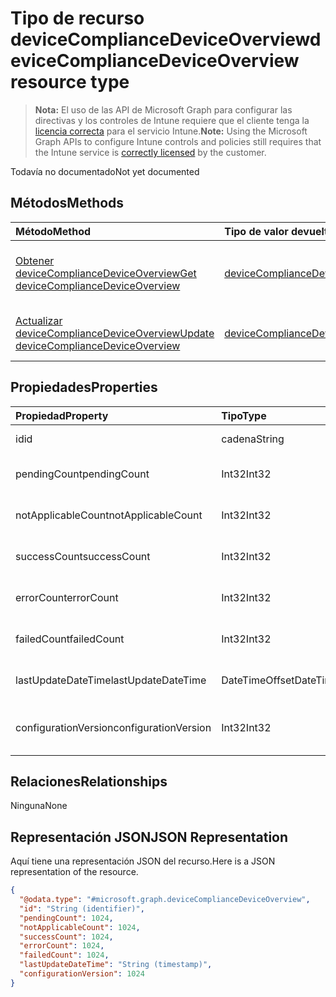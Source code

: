 # <a name="devicecompliancedeviceoverview-resource-type"></a><span data-ttu-id="23acc-101">Tipo de recurso deviceComplianceDeviceOverview</span><span class="sxs-lookup"><span data-stu-id="23acc-101">deviceComplianceDeviceOverview resource type</span></span>

> <span data-ttu-id="23acc-102">**Nota:** El uso de las API de Microsoft Graph para configurar las directivas y los controles de Intune requiere que el cliente tenga la [licencia correcta](https://go.microsoft.com/fwlink/?linkid=839381) para el servicio Intune.</span><span class="sxs-lookup"><span data-stu-id="23acc-102">**Note:** Using the Microsoft Graph APIs to configure Intune controls and policies still requires that the Intune service is [correctly licensed](https://go.microsoft.com/fwlink/?linkid=839381) by the customer.</span></span>

<span data-ttu-id="23acc-103">Todavía no documentado</span><span class="sxs-lookup"><span data-stu-id="23acc-103">Not yet documented</span></span>
## <a name="methods"></a><span data-ttu-id="23acc-104">Métodos</span><span class="sxs-lookup"><span data-stu-id="23acc-104">Methods</span></span>
|<span data-ttu-id="23acc-105">Método</span><span class="sxs-lookup"><span data-stu-id="23acc-105">Method</span></span>|<span data-ttu-id="23acc-106">Tipo de valor devuelto</span><span class="sxs-lookup"><span data-stu-id="23acc-106">Return Type</span></span>|<span data-ttu-id="23acc-107">Descripción</span><span class="sxs-lookup"><span data-stu-id="23acc-107">Description</span></span>|
|:---|:---|:---|
|[<span data-ttu-id="23acc-108">Obtener deviceComplianceDeviceOverview</span><span class="sxs-lookup"><span data-stu-id="23acc-108">Get deviceComplianceDeviceOverview</span></span>](../api/intune_deviceconfig_devicecompliancedeviceoverview_get.md)|[<span data-ttu-id="23acc-109">deviceComplianceDeviceOverview</span><span class="sxs-lookup"><span data-stu-id="23acc-109">deviceComplianceDeviceOverview</span></span>](../resources/intune_deviceconfig_devicecompliancedeviceoverview.md)|<span data-ttu-id="23acc-110">Lea las propiedades y las relaciones del objeto [deviceComplianceDeviceOverview](../resources/intune_deviceconfig_devicecompliancedeviceoverview.md).</span><span class="sxs-lookup"><span data-stu-id="23acc-110">Read properties and relationships of the [deviceComplianceDeviceOverview](../resources/intune_deviceconfig_devicecompliancedeviceoverview.md) object.</span></span>|
|[<span data-ttu-id="23acc-111">Actualizar deviceComplianceDeviceOverview</span><span class="sxs-lookup"><span data-stu-id="23acc-111">Update deviceComplianceDeviceOverview</span></span>](../api/intune_deviceconfig_devicecompliancedeviceoverview_update.md)|[<span data-ttu-id="23acc-112">deviceComplianceDeviceOverview</span><span class="sxs-lookup"><span data-stu-id="23acc-112">deviceComplianceDeviceOverview</span></span>](../resources/intune_deviceconfig_devicecompliancedeviceoverview.md)|<span data-ttu-id="23acc-113">Actualice las propiedades de un objeto [deviceComplianceDeviceOverview](../resources/intune_deviceconfig_devicecompliancedeviceoverview.md).</span><span class="sxs-lookup"><span data-stu-id="23acc-113">Update the properties of a [deviceComplianceDeviceOverview](../resources/intune_deviceconfig_devicecompliancedeviceoverview.md) object.</span></span>|

## <a name="properties"></a><span data-ttu-id="23acc-114">Propiedades</span><span class="sxs-lookup"><span data-stu-id="23acc-114">Properties</span></span>
|<span data-ttu-id="23acc-115">Propiedad</span><span class="sxs-lookup"><span data-stu-id="23acc-115">Property</span></span>|<span data-ttu-id="23acc-116">Tipo</span><span class="sxs-lookup"><span data-stu-id="23acc-116">Type</span></span>|<span data-ttu-id="23acc-117">Descripción</span><span class="sxs-lookup"><span data-stu-id="23acc-117">Description</span></span>|
|:---|:---|:---|
|<span data-ttu-id="23acc-118">id</span><span class="sxs-lookup"><span data-stu-id="23acc-118">id</span></span>|<span data-ttu-id="23acc-119">cadena</span><span class="sxs-lookup"><span data-stu-id="23acc-119">String</span></span>|<span data-ttu-id="23acc-120">Clave de la entidad.</span><span class="sxs-lookup"><span data-stu-id="23acc-120">Key of the entity.</span></span>|
|<span data-ttu-id="23acc-121">pendingCount</span><span class="sxs-lookup"><span data-stu-id="23acc-121">pendingCount</span></span>|<span data-ttu-id="23acc-122">Int32</span><span class="sxs-lookup"><span data-stu-id="23acc-122">Int32</span></span>|<span data-ttu-id="23acc-123">Número de dispositivos pendientes</span><span class="sxs-lookup"><span data-stu-id="23acc-123">Number of pending devices</span></span>|
|<span data-ttu-id="23acc-124">notApplicableCount</span><span class="sxs-lookup"><span data-stu-id="23acc-124">notApplicableCount</span></span>|<span data-ttu-id="23acc-125">Int32</span><span class="sxs-lookup"><span data-stu-id="23acc-125">Int32</span></span>|<span data-ttu-id="23acc-126">Número de dispositivos no aplicables</span><span class="sxs-lookup"><span data-stu-id="23acc-126">Number of not applicable devices</span></span>|
|<span data-ttu-id="23acc-127">successCount</span><span class="sxs-lookup"><span data-stu-id="23acc-127">successCount</span></span>|<span data-ttu-id="23acc-128">Int32</span><span class="sxs-lookup"><span data-stu-id="23acc-128">Int32</span></span>|<span data-ttu-id="23acc-129">Número de dispositivos correctos</span><span class="sxs-lookup"><span data-stu-id="23acc-129">Number of succeeded devices</span></span>|
|<span data-ttu-id="23acc-130">errorCount</span><span class="sxs-lookup"><span data-stu-id="23acc-130">errorCount</span></span>|<span data-ttu-id="23acc-131">Int32</span><span class="sxs-lookup"><span data-stu-id="23acc-131">Int32</span></span>|<span data-ttu-id="23acc-132">Número de dispositivos con error</span><span class="sxs-lookup"><span data-stu-id="23acc-132">Number of error devices</span></span>|
|<span data-ttu-id="23acc-133">failedCount</span><span class="sxs-lookup"><span data-stu-id="23acc-133">failedCount</span></span>|<span data-ttu-id="23acc-134">Int32</span><span class="sxs-lookup"><span data-stu-id="23acc-134">Int32</span></span>|<span data-ttu-id="23acc-135">Número de dispositivos erróneos</span><span class="sxs-lookup"><span data-stu-id="23acc-135">Number of failed devices</span></span>|
|<span data-ttu-id="23acc-136">lastUpdateDateTime</span><span class="sxs-lookup"><span data-stu-id="23acc-136">lastUpdateDateTime</span></span>|<span data-ttu-id="23acc-137">DateTimeOffset</span><span class="sxs-lookup"><span data-stu-id="23acc-137">DateTimeOffset</span></span>|<span data-ttu-id="23acc-138">Última hora de actualización</span><span class="sxs-lookup"><span data-stu-id="23acc-138">Last update time</span></span>|
|<span data-ttu-id="23acc-139">configurationVersion</span><span class="sxs-lookup"><span data-stu-id="23acc-139">configurationVersion</span></span>|<span data-ttu-id="23acc-140">Int32</span><span class="sxs-lookup"><span data-stu-id="23acc-140">Int32</span></span>|<span data-ttu-id="23acc-141">Versión de la directiva para esa información general</span><span class="sxs-lookup"><span data-stu-id="23acc-141">Version of the policy for that overview</span></span>|

## <a name="relationships"></a><span data-ttu-id="23acc-142">Relaciones</span><span class="sxs-lookup"><span data-stu-id="23acc-142">Relationships</span></span>
<span data-ttu-id="23acc-143">Ninguna</span><span class="sxs-lookup"><span data-stu-id="23acc-143">None</span></span>
## <a name="json-representation"></a><span data-ttu-id="23acc-144">Representación JSON</span><span class="sxs-lookup"><span data-stu-id="23acc-144">JSON Representation</span></span>
<span data-ttu-id="23acc-145">Aquí tiene una representación JSON del recurso.</span><span class="sxs-lookup"><span data-stu-id="23acc-145">Here is a JSON representation of the resource.</span></span>
<!-- {
  "blockType": "resource",
  "keyProperty": "id",
  "@odata.type": "microsoft.graph.deviceComplianceDeviceOverview"
}
-->
``` json
{
  "@odata.type": "#microsoft.graph.deviceComplianceDeviceOverview",
  "id": "String (identifier)",
  "pendingCount": 1024,
  "notApplicableCount": 1024,
  "successCount": 1024,
  "errorCount": 1024,
  "failedCount": 1024,
  "lastUpdateDateTime": "String (timestamp)",
  "configurationVersion": 1024
}
```



